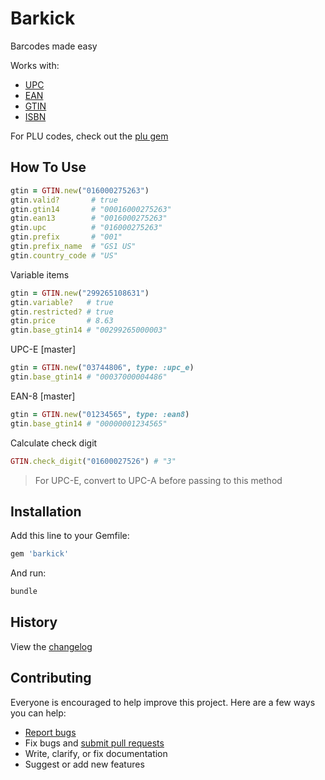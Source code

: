 # Barkick

Barcodes made easy

Works with:

- [UPC](https://en.wikipedia.org/wiki/Universal_Product_Code)
- [EAN](https://en.wikipedia.org/wiki/International_Article_Number_%28EAN%29)
- [GTIN](https://en.wikipedia.org/wiki/Global_Trade_Item_Number)
- [ISBN](https://en.wikipedia.org/wiki/International_Standard_Book_Number)

For PLU codes, check out the [plu gem](https://github.com/ankane/plu)

## How To Use

```ruby
gtin = GTIN.new("016000275263")
gtin.valid?       # true
gtin.gtin14       # "00016000275263"
gtin.ean13        # "0016000275263"
gtin.upc          # "016000275263"
gtin.prefix       # "001"
gtin.prefix_name  # "GS1 US"
gtin.country_code # "US"
```

Variable items

```ruby
gtin = GTIN.new("299265108631")
gtin.variable?   # true
gtin.restricted? # true
gtin.price       # 8.63
gtin.base_gtin14 # "00299265000003"
```

UPC-E [master]

```ruby
gtin = GTIN.new("03744806", type: :upc_e)
gtin.base_gtin14 # "00037000004486"
```

EAN-8 [master]

```ruby
gtin = GTIN.new("01234565", type: :ean8)
gtin.base_gtin14 # "00000001234565"
```

Calculate check digit

```ruby
GTIN.check_digit("01600027526") # "3"
```

> For UPC-E, convert to UPC-A before passing to this method

## Installation

Add this line to your Gemfile:

```ruby
gem 'barkick'
```

And run:

```sh
bundle
```

## History

View the [changelog](https://github.com/ankane/barkick/blob/master/CHANGELOG.md)

## Contributing

Everyone is encouraged to help improve this project. Here are a few ways you can help:

- [Report bugs](https://github.com/ankane/barkick/issues)
- Fix bugs and [submit pull requests](https://github.com/ankane/barkick/pulls)
- Write, clarify, or fix documentation
- Suggest or add new features
